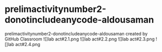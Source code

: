 # prelimactivitynumber2-donotincludeanycode-aldousaman
prelimactivitynumber2-donotincludeanycode-aldousaman created by GitHub Classroom
![]lab act#2.1.png
![]lab act#2.2.png
![]lab act#2.3.png
![]lab act#2.4.png
